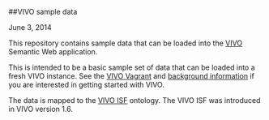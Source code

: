##VIVO sample data

June 3, 2014

This repository contains sample data that can be loaded into the [VIVO](http://vivoweb.org/) Semantic Web application.

This is intended to be a basic sample set of data that can be loaded into a fresh VIVO instance.  See the [VIVO Vagrant](https://github.com/lawlesst/vivo-vagrant) and [background information](https://wiki.duraspace.org/display/VIVO/Learning+about+VIVO) if you are interested in getting started with VIVO.

The data is mapped to the [VIVO ISF](https://wiki.duraspace.org/display/VIVO/VIVO-ISF+Ontology) ontology.  The VIVO ISF was introduced in VIVO version 1.6.

